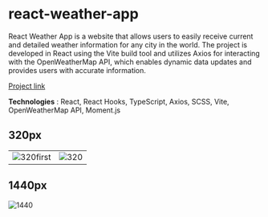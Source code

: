 # react-weather-app
React Weather App is a website that allows users to easily receive current and detailed weather information for any city in the world. The project is developed in React using the Vite build tool and utilizes Axios for interacting with the OpenWeatherMap API, which enables dynamic data updates and provides users with accurate information.

[Project link](https://drjbrn-weather-app.netlify.app/)

**Technologies** : React, React Hooks, TypeScript, Axios, SCSS, Vite, OpenWeatherMap API, Moment.js

## 320px
|                                     |                                     |
| ----------------------------------- | ----------------------------------- |
|![320first](https://github.com/drjbrn/react-weather-app/assets/112949144/c314ffd6-b64a-403a-a417-2f25c194294a) | ![320](https://github.com/drjbrn/react-weather-app/assets/112949144/446f80cc-04eb-4991-b1e1-e0b7106f997f) |


## 1440px
![1440](https://github.com/drjbrn/react-weather-app/assets/112949144/9f469404-7af0-49c5-af59-0d99be5315bb)
